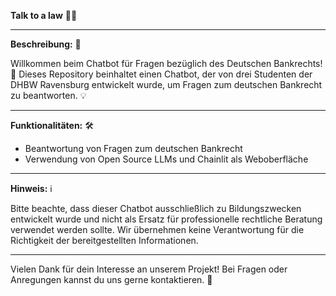 **Talk to a law** 🏦💬

---

**Beschreibung:** 📝

Willkommen beim Chatbot für Fragen bezüglich des Deutschen Bankrechts! 🎉 Dieses Repository beinhaltet einen Chatbot, der von drei Studenten der DHBW Ravensburg entwickelt wurde, um Fragen zum deutschen Bankrecht zu beantworten. 💡

---

**Funktionalitäten:** 🛠️

- Beantwortung von Fragen zum deutschen Bankrecht
- Verwendung von Open Source LLMs und Chainlit als Weboberfläche

---

**Hinweis:** ℹ️

Bitte beachte, dass dieser Chatbot ausschließlich zu Bildungszwecken entwickelt wurde und nicht als Ersatz für professionelle rechtliche Beratung verwendet werden sollte. Wir übernehmen keine Verantwortung für die Richtigkeit der bereitgestellten Informationen.

---

Vielen Dank für dein Interesse an unserem Projekt! Bei Fragen oder Anregungen kannst du uns gerne kontaktieren. 📧
